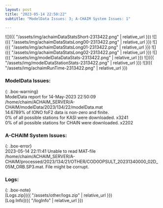 ```yaml
---
layout: post
title: "2023-05-14 22:50:22"
subtitle: "ModelData Issues: 3; A-CHAIM System Issues: 1"

---
```


![]({{ "/assets/img/achaimDataStatsShort-2313422.png" | relative_url }})
![]({{ "/assets/img/achaimDataStatsLong00-2313422.png" | relative_url }})
![]({{ "/assets/img/achaimDataStatsLong01-2313422.png" | relative_url }})
![]({{ "/assets/img/achaimDataStatsLong02-2313422.png" | relative_url }})
![]({{ "/assets/img/modelDataDataStats-2313422.png" | relative_url }})
![]({{ "/assets/img/modelDataStationStats-2313422.png" | relative_url }})
![]({{ "/assets/img/achaimRunTime-2313422.png" | relative_url }})


### ModelData Issues:  
  
{: .box-warning}  
 ModelData report for 14-May-2023 22:50:09   
 /home/chaim/ACHAIM_SERVER/A-CHAIM/modelData/2023/134/22/modelData.mat   
 14.6789% of IONO foF2 data is non-zero and finite.   
 0% of all possible stations for KASI were downloaded. x3241   
 0% of all possible stations for CHAIN were downloaded. x2202   
  
### A-CHAIM System Issues:  
  
{: .box-error}  
2023-05-14 22:11:41 Unable to read MAT-file /home/chaim/ACHAIM_SERVER/A-CHAIM/processed/2023/134/21/OTHER/COD0OPSULT_20231340000_02D_05M_ORB.SP3.mat. File might be corrupt.  

### Logs:  
  
{: .box-note}  
[Logs.zip]({{ "/assets/other/logs.zip" | relative_url }})  
[Log Info]({{ "/logInfo" | relative_url }})  
